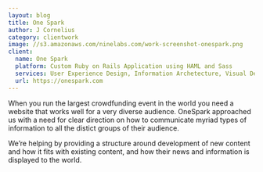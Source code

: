 ```yaml
---
layout: blog
title: One Spark
author: J Cornelius
category: clientwork
image: //s3.amazonaws.com/ninelabs.com/work-screenshot-onespark.png
client:
  name: One Spark
  platform: Custom Ruby on Rails Application using HAML and Sass
  services: User Experience Design, Information Archetecture, Visual Design
  url: https://onespark.com
---
```

When you run the largest crowdfunding event in the world you need a website that works well for a very diverse audience. OneSpark approached us with a need for clear direction on how to communicate myriad types of information to all the distict groups of their audience.

We&rsquo;re helping by providing a structure around development of new content and how it fits with existing content, and how their news and information is displayed to the world.